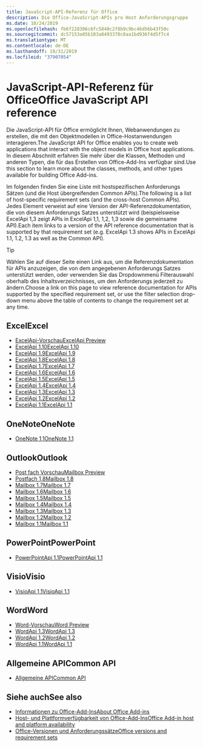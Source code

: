 ```yaml
---
title: JavaScript-API-Referenz für Office
description: Die Office-JavaScript-APIs pro Host Anforderungsgruppe
ms.date: 10/24/2019
ms.openlocfilehash: fb6f228306c6fc5840c2f8b9c9bc46d56b43f50c
ms.sourcegitcommit: dc57153a05b103a8493370c8aa1bd936f4d5f7c4
ms.translationtype: MT
ms.contentlocale: de-DE
ms.lasthandoff: 10/31/2019
ms.locfileid: "37907054"
---
```

# <a name="office-javascript-api-reference"></a><span data-ttu-id="6a0c6-103">JavaScript-API-Referenz für Office</span><span class="sxs-lookup"><span data-stu-id="6a0c6-103">Office JavaScript API reference</span></span>

<span data-ttu-id="6a0c6-104">Die JavaScript-API für Office ermöglicht Ihnen, Webanwendungen zu erstellen, die mit den Objektmodellen in Office-Hostanwendungen interagieren.</span><span class="sxs-lookup"><span data-stu-id="6a0c6-104">The JavaScript API for Office enables you to create web applications that interact with the object models in Office host applications.</span></span> <span data-ttu-id="6a0c6-105">In diesem Abschnitt erfahren Sie mehr über die Klassen, Methoden und anderen Typen, die für das Erstellen von Office-Add-Ins verfügbar sind.</span><span class="sxs-lookup"><span data-stu-id="6a0c6-105">Use this section to learn more about the classes, methods, and other types available for building Office Add-ins.</span></span>

<span data-ttu-id="6a0c6-106">Im folgenden finden Sie eine Liste mit hostspezifischen Anforderungs Sätzen (und die Host übergreifenden Common APIs).</span><span class="sxs-lookup"><span data-stu-id="6a0c6-106">The following is a list of host-specific requirement sets (and the cross-host Common APIs).</span></span> <span data-ttu-id="6a0c6-107">Jedes Element verweist auf eine Version der API-Referenzdokumentation, die von diesem Anforderungs Satzes unterstützt wird (beispielsweise ExcelApi 1,3 zeigt APIs in ExcelApi 1,1, 1,2, 1,3 sowie die gemeinsame API).</span><span class="sxs-lookup"><span data-stu-id="6a0c6-107">Each item links to a version of the API reference documentation that is supported by that requirement set (e.g. ExcelApi 1.3 shows APIs in ExcelApi 1.1, 1.2, 1.3 as well as the Common API).</span></span>

> [!TIP]
> <span data-ttu-id="6a0c6-108">Wählen Sie auf dieser Seite einen Link aus, um die Referenzdokumentation für APIs anzuzeigen, die von dem angegebenen Anforderungs Satzes unterstützt werden, oder verwenden Sie das Dropdownmenü Filterauswahl oberhalb des Inhaltsverzeichnisses, um den Anforderungs jederzeit zu ändern.</span><span class="sxs-lookup"><span data-stu-id="6a0c6-108">Choose a link on this page to view reference documentation for APIs supported by the specified requirement set, or use the filter selection drop-down menu above the table of contents to change the requirement set at any time.</span></span>

## <a name="excel"></a><span data-ttu-id="6a0c6-109">Excel</span><span class="sxs-lookup"><span data-stu-id="6a0c6-109">Excel</span></span>

- [<span data-ttu-id="6a0c6-110">ExcelApi-Vorschau</span><span class="sxs-lookup"><span data-stu-id="6a0c6-110">ExcelApi Preview</span></span>](/javascript/api/excel?view=excel-js-preview)
- [<span data-ttu-id="6a0c6-111">ExcelApi 1.10</span><span class="sxs-lookup"><span data-stu-id="6a0c6-111">ExcelApi 1.10</span></span>](/javascript/api/excel?view=excel-js-1.10)
- [<span data-ttu-id="6a0c6-112">ExcelApi 1.9</span><span class="sxs-lookup"><span data-stu-id="6a0c6-112">ExcelApi 1.9</span></span>](/javascript/api/excel?view=excel-js-1.9)
- [<span data-ttu-id="6a0c6-113">ExcelApi 1.8</span><span class="sxs-lookup"><span data-stu-id="6a0c6-113">ExcelApi 1.8</span></span>](/javascript/api/excel?view=excel-js-1.8)
- [<span data-ttu-id="6a0c6-114">ExcelApi 1.7</span><span class="sxs-lookup"><span data-stu-id="6a0c6-114">ExcelApi 1.7</span></span>](/javascript/api/excel?view=excel-js-1.7)
- [<span data-ttu-id="6a0c6-115">ExcelApi 1.6</span><span class="sxs-lookup"><span data-stu-id="6a0c6-115">ExcelApi 1.6</span></span>](/javascript/api/excel?view=excel-js-1.6)
- [<span data-ttu-id="6a0c6-116">ExcelApi 1.5</span><span class="sxs-lookup"><span data-stu-id="6a0c6-116">ExcelApi 1.5</span></span>](/javascript/api/excel?view=excel-js-1.5)
- [<span data-ttu-id="6a0c6-117">ExcelApi 1.4</span><span class="sxs-lookup"><span data-stu-id="6a0c6-117">ExcelApi 1.4</span></span>](/javascript/api/excel?view=excel-js-1.4)
- [<span data-ttu-id="6a0c6-118">ExcelApi 1.3</span><span class="sxs-lookup"><span data-stu-id="6a0c6-118">ExcelApi 1.3</span></span>](/javascript/api/excel?view=excel-js-1.3)
- [<span data-ttu-id="6a0c6-119">ExcelApi 1.2</span><span class="sxs-lookup"><span data-stu-id="6a0c6-119">ExcelApi 1.2</span></span>](/javascript/api/excel?view=excel-js-1.2)
- [<span data-ttu-id="6a0c6-120">ExcelApi 1.1</span><span class="sxs-lookup"><span data-stu-id="6a0c6-120">ExcelApi 1.1</span></span>](/javascript/api/excel?view=excel-js-1.1)

## <a name="onenote"></a><span data-ttu-id="6a0c6-121">OneNote</span><span class="sxs-lookup"><span data-stu-id="6a0c6-121">OneNote</span></span>

- [<span data-ttu-id="6a0c6-122">OneNote 1,1</span><span class="sxs-lookup"><span data-stu-id="6a0c6-122">OneNote 1.1</span></span>](/javascript/api/onenote?view=onenote-js-1.1)

## <a name="outlook"></a><span data-ttu-id="6a0c6-123">Outlook</span><span class="sxs-lookup"><span data-stu-id="6a0c6-123">Outlook</span></span>

- [<span data-ttu-id="6a0c6-124">Post fach Vorschau</span><span class="sxs-lookup"><span data-stu-id="6a0c6-124">Mailbox Preview</span></span>](/javascript/api/outlook?view=outlook-js-preview)
- [<span data-ttu-id="6a0c6-125">Postfach 1,8</span><span class="sxs-lookup"><span data-stu-id="6a0c6-125">Mailbox 1.8</span></span>](/javascript/api/outlook?view=outlook-js-1.8)
- [<span data-ttu-id="6a0c6-126">Mailbox 1.7</span><span class="sxs-lookup"><span data-stu-id="6a0c6-126">Mailbox 1.7</span></span>](/javascript/api/outlook?view=outlook-js-1.7)
- [<span data-ttu-id="6a0c6-127">Mailbox 1.6</span><span class="sxs-lookup"><span data-stu-id="6a0c6-127">Mailbox 1.6</span></span>](/javascript/api/outlook?view=outlook-js-1.6)
- [<span data-ttu-id="6a0c6-128">Mailbox 1.5</span><span class="sxs-lookup"><span data-stu-id="6a0c6-128">Mailbox 1.5</span></span>](/javascript/api/outlook?view=outlook-js-1.5)
- [<span data-ttu-id="6a0c6-129">Mailbox 1.4</span><span class="sxs-lookup"><span data-stu-id="6a0c6-129">Mailbox 1.4</span></span>](/javascript/api/outlook?view=outlook-js-1.4)
- [<span data-ttu-id="6a0c6-130">Mailbox 1.3</span><span class="sxs-lookup"><span data-stu-id="6a0c6-130">Mailbox 1.3</span></span>](/javascript/api/outlook?view=outlook-js-1.3)
- [<span data-ttu-id="6a0c6-131">Mailbox 1.2</span><span class="sxs-lookup"><span data-stu-id="6a0c6-131">Mailbox 1.2</span></span>](/javascript/api/outlook?view=outlook-js-1.2)
- [<span data-ttu-id="6a0c6-132">Mailbox 1.1</span><span class="sxs-lookup"><span data-stu-id="6a0c6-132">Mailbox 1.1</span></span>](/javascript/api/outlook?view=outlook-js-1.1)

## <a name="powerpoint"></a><span data-ttu-id="6a0c6-133">PowerPoint</span><span class="sxs-lookup"><span data-stu-id="6a0c6-133">PowerPoint</span></span>

- [<span data-ttu-id="6a0c6-134">PowerPointApi 1.1</span><span class="sxs-lookup"><span data-stu-id="6a0c6-134">PowerPointApi 1.1</span></span>](/javascript/api/powerpoint?view=powerpoint-js-1.1)

## <a name="visio"></a><span data-ttu-id="6a0c6-135">Visio</span><span class="sxs-lookup"><span data-stu-id="6a0c6-135">Visio</span></span>

- [<span data-ttu-id="6a0c6-136">VisioApi 1,1</span><span class="sxs-lookup"><span data-stu-id="6a0c6-136">VisioApi 1.1</span></span>](/javascript/api/visio?view=visio-js-1.1)

## <a name="word"></a><span data-ttu-id="6a0c6-137">Word</span><span class="sxs-lookup"><span data-stu-id="6a0c6-137">Word</span></span>

- [<span data-ttu-id="6a0c6-138">Word-Vorschau</span><span class="sxs-lookup"><span data-stu-id="6a0c6-138">Word Preview</span></span>](/javascript/api/word?view=word-js-preview)
- [<span data-ttu-id="6a0c6-139">WordApi 1.3</span><span class="sxs-lookup"><span data-stu-id="6a0c6-139">WordApi 1.3</span></span>](/javascript/api/word?view=word-js-1.3)
- [<span data-ttu-id="6a0c6-140">WordApi 1.2</span><span class="sxs-lookup"><span data-stu-id="6a0c6-140">WordApi 1.2</span></span>](/javascript/api/word?view=word-js-1.2)
- [<span data-ttu-id="6a0c6-141">WordApi 1.1</span><span class="sxs-lookup"><span data-stu-id="6a0c6-141">WordApi 1.1</span></span>](/javascript/api/word?view=word-js-1.1)

## <a name="common-api"></a><span data-ttu-id="6a0c6-142">Allgemeine API</span><span class="sxs-lookup"><span data-stu-id="6a0c6-142">Common API</span></span>

- [<span data-ttu-id="6a0c6-143">Allgemeine API</span><span class="sxs-lookup"><span data-stu-id="6a0c6-143">Common API</span></span>](/javascript/api/office?view=common-js)

## <a name="see-also"></a><span data-ttu-id="6a0c6-144">Siehe auch</span><span class="sxs-lookup"><span data-stu-id="6a0c6-144">See also</span></span>

- [<span data-ttu-id="6a0c6-145">Informationen zu Office-Add-Ins</span><span class="sxs-lookup"><span data-stu-id="6a0c6-145">About Office Add-ins</span></span>](/office/dev/add-ins/overview)
- [<span data-ttu-id="6a0c6-146">Host- und Plattformverfügbarkeit von Office-Add-Ins</span><span class="sxs-lookup"><span data-stu-id="6a0c6-146">Office Add-in host and platform availability</span></span>](/office/dev/add-ins/overview/office-add-in-availability)
- [<span data-ttu-id="6a0c6-147">Office-Versionen und Anforderungssätze</span><span class="sxs-lookup"><span data-stu-id="6a0c6-147">Office versions and requirement sets</span></span>](/office/dev/add-ins/develop/office-versions-and-requirement-sets)
